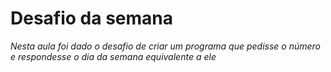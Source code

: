 # Desafio da semana
*Nesta aula foi dado o desafio de criar um programa que pedisse o número e respondesse o dia da semana equivalente a ele*